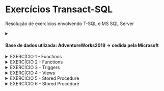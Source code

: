 # Exercícios Transact-SQL
Resolução de exercícios envolvendo T-SQL e MS SQL Server
<details>
<summary>
  <h4>Base de dados utlizada: AdventureWorks2019 -> cedida pela Microsoft</h4>
</summary>

> Link: https://learn.microsoft.com/en-us/sql/samples/adventureworks-install-configure?view=sql-server-ver16&tabs=ssms

</details>
<details>
  <summary>EXERCÍCIO 1 - Functions</summary>
  
> 1. Criar a função udf_MesCorrente que recebe um parâmetros com uma data e devolve o nome do mês
relativo a data informada (janeiro, fevereiro, março, etc). Se a data informada for nula deve considerar
a data atual, senão usar a data informada.
> 2. Criar a função udf_Fatorial que deverá calcular o fatorial de um número informado como parâmetro
retornando o resultado da operação.
</details>

<details>
  <summary>EXERCÍCIO 2 - Functions</summary>

> 1. Criar a função udf_FormatarNome que recebe como parâmetro: a chave de identificação da pessoa e
o tipo de formatação que deve ser aplicada. Retorna o texto do nome conforme formatação desejada.
>> Padrão de formatação:
<br/> C: Completo → Primeiro nome Nome do meio e Último nome
<br/> B: Bibliografia → ÚLTIMO NOME (maiúsculo), demais nomes;
<br/> I: Inverso → Ultimo nome, demais nomes
<br/> A: Abreviado → Inicias de cada nome

#### Exemplo:
<img src="https://uploaddeimagens.com.br/images/004/433/417/original/img1.png?1681701669" />
</details>

<details>
  <summary>EXERCÍCIO 3 - Triggers</summary>
  
  Construa triggers que atendam aos requisitos a seguir descritos:
  > 1. Execute o script de preparação de banco de dados: http://www.fileconvoy.com/dfl.php?id=gbfc5de36d0a3fb8e1000490585ad563d68e317a973
  > 2. Após inserido um novo registro na tabela AulaVendas a trigger deve atualizar o estoque da tabela, ou seja, abater a
  quantidade vendida do estoque do produto.
  > 3. Quando realizado cadastro de uma venda ANTES de efetivá-la deve verificar se a quantidade indicada para a venda existe
  no estoque no produto (AulaProduto), se o estoque for suficiente para atender o pedido deve efetivar a venda caso
  contrário deve exibir uma mensagem informando a inexistência de estoque. Utilizar o comando “PRINT” para exibir a
  mensagem. Esta mensagem deve possuir as informações de: nome do produto, estoque atual e a quantidade solicitada.
  > 4. Quando for realizada uma atualização na tabela de produtos (AulaProduto) deve ser realizada a atualização do preço em
  todas as vendas cujo valor estiver inferior ao indicado para o produto.
  
</details>

<details>
  <summary>EXERCÍCIO 4 - Views</summary>
  
  Deve ser criada uma a VIEW de nome VW_COLABORADORES capaz de atender
  aos requisitos abaixo. Essa view será a única fonte de consulta de dados
  > 1. Listar todos os colaboradores da empresa com: Nome Completo, Cargo, Data de Nascimento, Estado
  Civil e Idade.
  > 2. Contabilizar a quantidade de colaboradores por cargo.
  > 3. Identificar a origem destes colaboradores através de seus endereços. Apresentar as informações de
  Endereço, Pais, Estado, Cidade.
  > 4. Contabilizar o número de colaboradores por País e Estado.
    
</details>

<details>
  <summary>EXERCÍCIO 5 - Stored Procedure</summary>
  
  > Criar a procedure usp_Margem que recebe como 2 parâmetros e valores (moeda) e calcule a
    diferença percentual entre eles.
  
</details>

<details>
  <summary>EXERCÍCIO 6 - Stored Procedure</summary>
  
  > Criar a procedure usp_Calculadora que recebe como 4 parâmetros: 2 correspondente aos valores de
    cálculo, 1 para a operação (M=multiplicação, S=soma, U=Subtração, D=Divisão e P=Potenciação) e por
    último um parâmetro de saída com o resultado da operação solicitada
  
</details>
